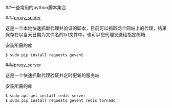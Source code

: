 ##一些常用的python脚本集合

###[proxy_spider](https://github.com/Garlandal/script_collection/blob/master/proxy_spider.py 'proxy_spider' )

这是一个本地快速抓取代理并验证的脚本，目前可以抓取两个网站上的代理，结果保存在以当天日期为文件名的txt文件中，也可以把代理发送给指定邮箱

安装所需的库
```bash
$ sudo pip install requests gevent
```

###[proxy_server](https://github.com/Garlandal/script_collection/blob/master/proxy_server.py 'proxy_server' )

这是一个快速抓取代理验证并定时更新的服务端

安装所需的库
```bash
$ sudo apt-get install redis-server
$ sudo pip install requests gevent redis tornado
```
